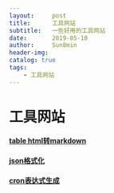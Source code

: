 ```yaml
---
layout:     post
title:      工具网站
subtitle:   一些好用的工具网站
date:       2019-05-10
author:     Sun8min
header-img:
catalog: true
tags:
    - 工具网站
---
```


# 工具网站

#### [table html转markdown]

#### [json格式化]

#### [cron表达式生成]



[table html转markdown]: https://tableconvert.com/
[json格式化]: https://www.json.cn/
[cron表达式生成]: http://www.bejson.com/othertools/cron/